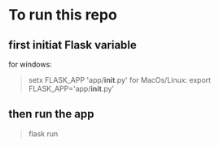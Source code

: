 # To run this repo
## first initiat Flask variable 
for windows: 
> setx FLASK_APP 'app/__init__.py'
for MacOs/Linux:
> export FLASK_APP='app/__init__.py'

## then run the app
> flask run